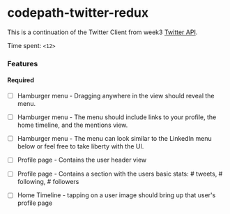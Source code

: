 # codepath-twitter-redux

This is a continuation of the Twitter Client from week3 [Twitter API](https://apps.twitter.com/).

Time spent: `<12>`

### Features

#### Required

- [ ] Hamburger menu - Dragging anywhere in the view should reveal the menu.
- [ ] Hamburger menu - The menu should include links to your profile, the home timeline, and the mentions view.
- [ ] Hamburger menu - The menu can look similar to the LinkedIn menu below or feel free to take liberty with the UI.
- [ ] Profile page - Contains the user header view
- [ ] Profile page - Contains a section with the users basic stats: # tweets, # following, # followers
- [ ] Home Timeline - tapping on a user image should bring up that user's profile page

